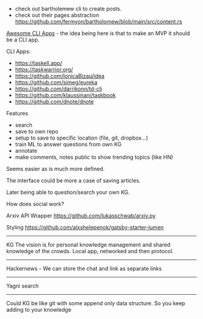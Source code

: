 - check out bartholemew cli to create posts.
- check out their pages abstraction
  https://github.com/fermyon/bartholomew/blob/main/src/content.rs

[Awesome CLI Apps](https://github.com/agarrharr/awesome-cli-apps#note-taking-and-lists) -
the idea being here is that to make an MVP it should be a CLI app.

CLI Apps:

- https://taskell.app/
- https://taskwarrior.org/
- https://github.com/IonicaBizau/idea
- https://github.com/simeg/eureka
- https://github.com/darrikonn/td-cli
- https://github.com/klaussinani/taskbook
- https://github.com/dnote/dnote

Features

- search
- save to own repo
- setup to save to specific location (file, git, dropbox...)
- train ML to answer questions from own KG
- annotate
- make comments, notes public to show trending topics (like HN)

Seems easier as is much more defined.

The interface could be more a case of saving articles.

Later being able to question/search your own KG.

How does social work?

Arxiv API Wrapper https://github.com/lukasschwab/arxiv.py

Styling https://github.com/alxshelepenok/gatsby-starter-lumen

---

KG The vision is for personal knowledge management and shared knowledge of the
crowds. Local app, networked and then protocol.

---

Hackernews - We can store the chat and link as separate links

---

Yagni search

---

Could KG be like git with some append only data structure. So you keep adding to
your knowledge
